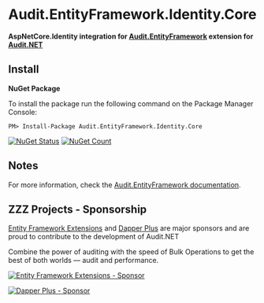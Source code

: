 # Audit.EntityFramework.Identity.Core

**AspNetCore.Identity integration for [Audit.EntityFramework](https://github.com/thepirat000/Audit.NET/blob/master/src/Audit.EntityFramework/README.md) extension
for [Audit.NET](https://github.com/thepirat000/Audit.NET)**

## Install

**NuGet Package** 

To install the package run the following command on the Package Manager Console:

```
PM> Install-Package Audit.EntityFramework.Identity.Core
```

[![NuGet Status](https://img.shields.io/nuget/v/Audit.EntityFramework.Identity.Core.svg?style=flat)](https://www.nuget.org/packages/Audit.EntityFramework.Identity.Core/)
[![NuGet Count](https://img.shields.io/nuget/dt/Audit.EntityFramework.Identity.Core.svg)](https://www.nuget.org/packages/Audit.EntityFramework.Identity.Core/)

## Notes 

For more information, check the [Audit.EntityFramework documentation](https://github.com/thepirat000/Audit.NET/blob/master/src/Audit.EntityFramework/README.md).

## ZZZ Projects - Sponsorship

[Entity Framework Extensions](https://entityframework-extensions.net/) and [Dapper Plus](https://dapper-plus.net/) are major sponsors and are proud to contribute to the development of Audit.NET

Combine the power of auditing with the speed of Bulk Operations to get the best of both worlds — audit and performance.

[![Entity Framework Extensions - Sponsor](https://raw.githubusercontent.com/thepirat000/Audit.NET/master/documents/entity-framework-extensions-sponsor.png)](https://entityframework-extensions.net/bulk-insert)

[![Dapper Plus - Sponsor](https://raw.githubusercontent.com/thepirat000/Audit.NET/master/documents/dapper-plus-sponsor.png)](https://dapper-plus.net/bulk-insert)